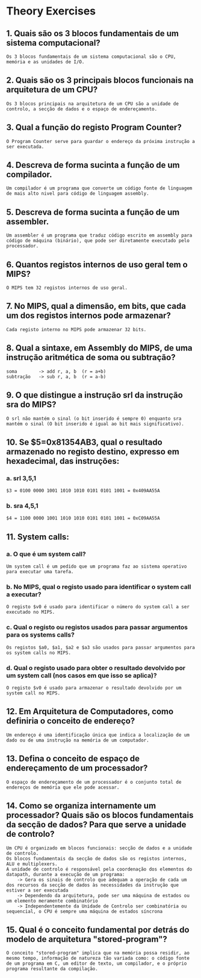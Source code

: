 # Theory Exercises

## 1. Quais são os 3 blocos fundamentais de um sistema computacional?
    Os 3 blocos fundamentais de um sistema computacional são o CPU, memória e as unidades de I/O.

## 2. Quais são os 3 principais blocos funcionais na arquitetura de um CPU?
    Os 3 blocos principais na arquitetura de um CPU são a unidade de controlo, a secção de dados e o espaço de endereçamento.

## 3. Qual a função do registo Program Counter?
    O Program Counter serve para guardar o endereço da próxima instrução a ser executada.

## 4. Descreva de forma sucinta a função de um compilador.
    Um compilador é um programa que converte um código fonte de linguagem de mais alto nivel para código de linguagem assembly.

## 5. Descreva de forma sucinta a função de um assembler. 
    Um assembler é um programa que traduz código escrito em assembly para código de máquina (binário), que pode ser diretamente executado pelo processador.

## 6. Quantos registos internos de uso geral tem o MIPS?
    O MIPS tem 32 registos internos de uso geral.

## 7. No MIPS, qual a dimensão, em bits, que cada um dos registos internos pode armazenar? 
    Cada registo interno no MIPS pode armazenar 32 bits.

## 8. Qual a sintaxe, em Assembly do MIPS, de uma instrução aritmética de soma ou subtração?
    soma        -> add r, a, b  (r = a+b)
    subtração   -> sub r, a, b  (r = a-b)

## 9. O que distingue a instrução srl da instrução sra do MIPS?
    O srl não mantém o sinal (o bit inserido é sempre 0) enquanto sra mantém o sinal (O bit inserido é igual ao bit mais significativo).

## 10. Se $5=0x81354AB3, qual o resultado armazenado no registo destino, expresso em hexadecimal, das instruções:
### a. srl $3,$5,1
    $3 = 0100 0000 1001 1010 1010 0101 0101 1001 = 0x409AA55A

### b. sra $4,$5,1
    $4 = 1100 0000 1001 1010 1010 0101 0101 1001 = 0xC09AA55A

## 11. System calls:
### a. O que é um system call?
    Um system call é um pedido que um programa faz ao sistema operativo para executar uma tarefa.

### b. No MIPS, qual o registo usado para identificar o system call a executar?
    O registo $v0 é usado para identificar o número do system call a ser executado no MIPS.

### c. Qual o registo ou registos usados para passar argumentos para os systems calls?
    Os registos $a0, $a1, $a2 e $a3 são usados para passar argumentos para os system calls no MIPS.

### d. Qual o registo usado para obter o resultado devolvido por um system call (nos casos em que isso se aplica)?
    O registo $v0 é usado para armazenar o resultado devolvido por um system call no MIPS.

## 12. Em Arquitetura de Computadores, como definiria o conceito de endereço?
    Um endereço é uma identificação única que indica a localização de um dado ou de uma instrução na memória de um computador.

## 13. Defina o conceito de espaço de endereçamento de um processador?
    O espaço de endereçamento de um processador é o conjunto total de endereços de memória que ele pode acessar.

## 14. Como se organiza internamente um processador? Quais são os blocos fundamentais da secção de dados? Para que serve a unidade de controlo? 
    Um CPU é organizado em blocos funcionais: secção de dados e a unidade de controlo.
    Os blocos fundamentais da secção de dados são os registos internos, ALU e multiplexers.
    A unidade de controlo é responsável pela coordenação dos elementos do datapath, durante a execução de um programa:
        -> Gera os sinais de controlo que adequam a operação de cada um dos recursos da secção de dados às necessidades da instrução que estiver a ser executada
        -> Dependendo da arquitetura, pode ser uma máquina de estados ou um elemento meramente combinatório
        -> Independentemente da Unidade de Controlo ser combinatória ou sequencial, o CPU é sempre uma máquina de estados síncrona

## 15. Qual é o conceito fundamental por detrás do modelo de arquitetura "stored-program"?
    O conceito "stored-program" implica que na memória possa residir, ao mesmo tempo, informação de natureza tão variada como: o código fonte de um programa em C, um editor de texto, um compilador, e o próprio programa resultante da compilação.